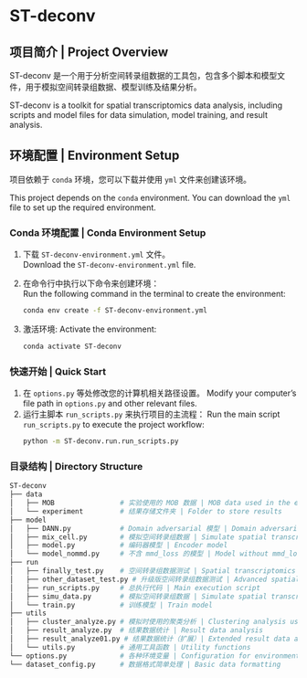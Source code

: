 # ST-deconv

## 项目简介 | Project Overview
ST-deconv 是一个用于分析空间转录组数据的工具包，包含多个脚本和模型文件，用于模拟空间转录组数据、模型训练及结果分析。

ST-deconv is a toolkit for spatial transcriptomics data analysis, including scripts and model files for data simulation, model training, and result analysis.

## 环境配置 | Environment Setup
项目依赖于 `conda` 环境，您可以下载并使用 `yml` 文件来创建该环境。

This project depends on the `conda` environment. You can download the `yml` file to set up the required environment.

### Conda 环境配置 | Conda Environment Setup
1. 下载 `ST-deconv-environment.yml` 文件。  
   Download the `ST-deconv-environment.yml` file.

2. 在命令行中执行以下命令来创建环境：  
   Run the following command in the terminal to create the environment:

   ```bash
   conda env create -f ST-deconv-environment.yml

3. 激活环境:
   Activate the environment:
   ```bash
   conda activate ST-deconv

### 快速开始 | Quick Start

1.	在 `options.py` 等处修改您的计算机相关路径设置。
Modify your computer’s file path in `options.py` and other relevant files.
2.	运行主脚本 `run_scripts.py` 来执行项目的主流程：
Run the main script `run_scripts.py` to execute the project workflow:
      ```bash 
      python -m ST-deconv.run.run_scripts.py

### 目录结构 | Directory Structure
```bash
ST-deconv
├── data
│   ├── MOB                # 实验使用的 MOB 数据 | MOB data used in the experiment
│   └── experiment         # 结果存储文件夹 | Folder to store results
├── model
│   ├── DANN.py            # Domain adversarial 模型 | Domain adversarial model
│   ├── mix_cell.py        # 模拟空间转录组数据 | Simulate spatial transcriptomic data
│   ├── model.py           # 编码器模型 | Encoder model
│   └── model_nommd.py     # 不含 mmd_loss 的模型 | Model without mmd_loss
├── run
│   ├── finally_test.py    # 空间转录组数据测试 | Spatial transcriptomics data test
│   ├── other_dataset_test.py # 升级版空间转录组数据测试 | Advanced spatial transcriptomics data test
│   ├── run_scripts.py     # 总执行代码 | Main execution script
│   ├── simu_data.py       # 模拟空间转录组数据 | Simulate spatial transcriptomic data
│   └── train.py           # 训练模型 | Train model
├── utils
│   ├── cluster_analyze.py # 模拟时使用的聚类分析 | Clustering analysis used in simulation
│   ├── result_analyze.py  # 结果数据统计 | Result data analysis
│   ├── result_analyze01.py # 结果数据统计（扩展）| Extended result data analysis
│   └── utils.py           # 通用工具函数 | Utility functions
└── options.py             # 各种环境变量 | Configuration for environment variables
└── dataset_config.py      # 数据格式简单处理 | Basic data formatting
